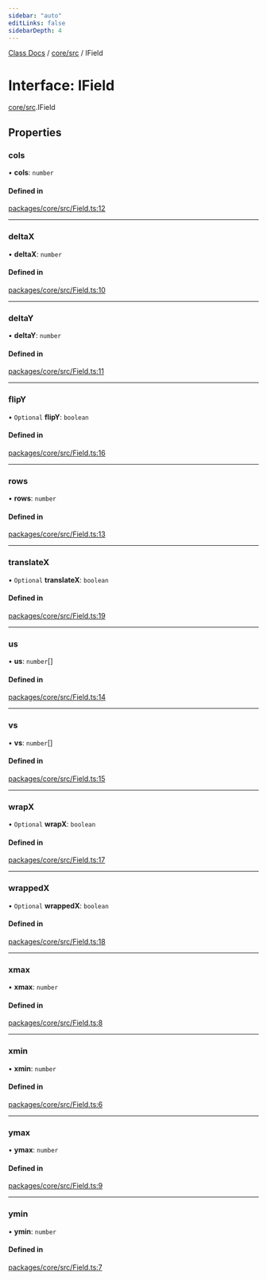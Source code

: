 ```yaml
---
sidebar: "auto"
editLinks: false
sidebarDepth: 4
---
```


[Class Docs](../index.md) / [core/src](../modules/core_src.md) / IField

# Interface: IField

[core/src](../modules/core_src.md).IField

## Properties

### cols

• **cols**: `number`

#### Defined in

[packages/core/src/Field.ts:12](https://github.com/sakitam-fdd/wind-layer/blob/a0de2bd/packages/core/src/Field.ts#L12)

___

### deltaX

• **deltaX**: `number`

#### Defined in

[packages/core/src/Field.ts:10](https://github.com/sakitam-fdd/wind-layer/blob/a0de2bd/packages/core/src/Field.ts#L10)

___

### deltaY

• **deltaY**: `number`

#### Defined in

[packages/core/src/Field.ts:11](https://github.com/sakitam-fdd/wind-layer/blob/a0de2bd/packages/core/src/Field.ts#L11)

___

### flipY

• `Optional` **flipY**: `boolean`

#### Defined in

[packages/core/src/Field.ts:16](https://github.com/sakitam-fdd/wind-layer/blob/a0de2bd/packages/core/src/Field.ts#L16)

___

### rows

• **rows**: `number`

#### Defined in

[packages/core/src/Field.ts:13](https://github.com/sakitam-fdd/wind-layer/blob/a0de2bd/packages/core/src/Field.ts#L13)

___

### translateX

• `Optional` **translateX**: `boolean`

#### Defined in

[packages/core/src/Field.ts:19](https://github.com/sakitam-fdd/wind-layer/blob/a0de2bd/packages/core/src/Field.ts#L19)

___

### us

• **us**: `number`[]

#### Defined in

[packages/core/src/Field.ts:14](https://github.com/sakitam-fdd/wind-layer/blob/a0de2bd/packages/core/src/Field.ts#L14)

___

### vs

• **vs**: `number`[]

#### Defined in

[packages/core/src/Field.ts:15](https://github.com/sakitam-fdd/wind-layer/blob/a0de2bd/packages/core/src/Field.ts#L15)

___

### wrapX

• `Optional` **wrapX**: `boolean`

#### Defined in

[packages/core/src/Field.ts:17](https://github.com/sakitam-fdd/wind-layer/blob/a0de2bd/packages/core/src/Field.ts#L17)

___

### wrappedX

• `Optional` **wrappedX**: `boolean`

#### Defined in

[packages/core/src/Field.ts:18](https://github.com/sakitam-fdd/wind-layer/blob/a0de2bd/packages/core/src/Field.ts#L18)

___

### xmax

• **xmax**: `number`

#### Defined in

[packages/core/src/Field.ts:8](https://github.com/sakitam-fdd/wind-layer/blob/a0de2bd/packages/core/src/Field.ts#L8)

___

### xmin

• **xmin**: `number`

#### Defined in

[packages/core/src/Field.ts:6](https://github.com/sakitam-fdd/wind-layer/blob/a0de2bd/packages/core/src/Field.ts#L6)

___

### ymax

• **ymax**: `number`

#### Defined in

[packages/core/src/Field.ts:9](https://github.com/sakitam-fdd/wind-layer/blob/a0de2bd/packages/core/src/Field.ts#L9)

___

### ymin

• **ymin**: `number`

#### Defined in

[packages/core/src/Field.ts:7](https://github.com/sakitam-fdd/wind-layer/blob/a0de2bd/packages/core/src/Field.ts#L7)
